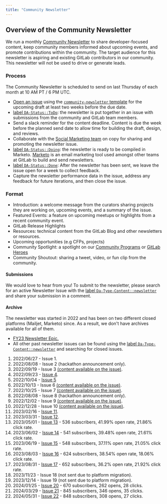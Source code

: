 ```yaml
---
title: "Community Newsletter"
---
```


## Overview of the Community Newsletter

We run a monthly [Community Newsletter](https://about.gitlab.com/community/newsletter/) to share developer-focused content, keep community members informed about upcoming events, and promote contributions within the community. The target audience for this newsletter is aspiring and existing GitLab contributors in our community. This newsletter will not be used to drive or generate leads.

### Process

The Community Newsletter is scheduled to send on last Thursday of each month at 10 AM PT / 6 PM UTC.

* [Open an issue](https://gitlab.com/gitlab-com/marketing/developer-relations/developer-advocacy/developer-advocacy-meta/-/issues/new?issuable_template=community-newsletter) using the [`community-newsletter` template](https://gitlab.com/gitlab-com/marketing/developer-relations/developer-advocacy/developer-advocacy-meta/-/blob/main/.gitlab/issue_templates/community-newsletter.md) for the upcoming draft at least two weeks before the due date.
* [label `DA-Status::ToDo`](https://gitlab.com/gitlab-com/marketing/developer-relations/developer-advocacy/developer-advocacy-meta/-/issues/?label_name%5B%5D=DA-Status::ToDo): the newsletter is put together in an issue with submissions from the community and GitLab team members.
* Send a slack reminder for the content deadline. Content is due the week before the planned send date to allow time for building the draft, design, and reviews.
* Collaborate with the [Social Marketing team](/handbook/marketing/integrated-marketing/digital-strategy/social-marketing/) on copy for sharing and promoting the newsletter issue.
* [label `DA-Status::Doing`](https://gitlab.com/gitlab-com/marketing/developer-relations/developer-advocacy/developer-advocacy-meta/-/issues/?label_name%5B%5D=DA-Status::Doing): the newsletter is ready to be compiled in Marketo. [Marketo](/handbook/marketing/marketing-operations/marketo/) is an email marketing tool used amongst other teams at GitLab to build and send newsletters.
* [label `DA-Status::Done`](https://gitlab.com/gitlab-com/marketing/developer-relations/developer-advocacy/developer-advocacy-meta/-/issues/?label_name%5B%5D=DA-Status::Done): After the newsletter has been sent, we leave the issue open for a week to collect feedback.
* Capture the newsletter performance data in the issue, address any feedback for future iterations, and then close the issue.

### Format

* Introduction: a welcome message from the curators sharing projects they are working on, upcoming events, and a summary of the issue.
* Featured Events: a feature on upcoming meetups or highlights from a recent community event.
* GitLab Release Highlights
* Resources: technical content from the GitLab Blog and other newsletters or resources.
* Upcoming opportunities (e.g CFPs, projects)
* Community Spotlight: a spotlight on our [Community Programs](/handbook/marketing/developer-relations/community-programs/) or [GitLab Heroes](https://about.gitlab.com/community/heroes/)
* Community Shoutout: sharing a tweet, video, or fun clip from the community.

#### Submissions

We would love to hear from you! To submit to the newsletter, please search for an active Newsletter Issue with the [label `Da-Type-Content::newsletter`](https://gitlab.com/gitlab-com/marketing/developer-relations/developer-advocacy/developer-advocacy-meta/-/issues?label_name[]=DA-Type-Content%3A%3Anewsletter) and share your submission in a comment.

#### Archive

The newsletter was started in 2022 and has been on two different closed platforms (Mailjet, Marketo) since. As a result, we don't have archives available for all of them.

* [FY23 Newsletter Epic.](https://gitlab.com/groups/gitlab-com/-/epics/1915)
* All other past newsletter issues can be found using the [label `Da-Type-Content::newsletter`](https://gitlab.com/gitlab-com/marketing/developer-relations/developer-advocacy/developer-advocacy-meta/-/issues/?sort=updated_desc&state=closed&label_name%5B%5D=DA-Type-Content::newsletter&first_page_size=20) and searching for closed issues.

1. 2022/06/27 - Issue 1.
1. 2022/08/08 - Issue 2 (hackathon announcement only).
1. 2022/09/19 - Issue 3 [(content available on the issue)](https://gitlab.com/gitlab-com/marketing/developer-relations/contributor-program/general/-/issues/150).
1. 2022/09/23 - [Issue 4](https://drive.google.com/file/d/1AppH1WyAVJ8B-h0XgYzcMlfxf17bRI-V/view?usp=drive_link).
1. 2022/10/04 - [Issue 5](https://drive.google.com/file/d/1KyXWF7nV9KtCqxaEG0_AY7svboOKR2q6/view?usp=drive_link)
1. 2022/10/13 - Issue 6 [(content available on the issue)](https://gitlab.com/gitlab-com/marketing/developer-relations/contributor-program/general/-/issues/158).
1. 2022/10/25 - Issue 7 [(content available on the issue)](https://gitlab.com/gitlab-com/marketing/developer-relations/contributor-program/general/-/issues/160).
1. 2022/08/08 - Issue 8 (hackathon announcement only).
1. 2022/12/02 - Issue 9 [(content available on the issue)](https://gitlab.com/gitlab-com/marketing/developer-relations/contributor-program/general/-/issues/173).
1. 2022/12/28 - Issue 10 [(content available on the issue)](https://gitlab.com/gitlab-org/developer-relations/code-contributor-program/-/issues/6).
1. 2023/02/16 - [Issue 11](https://drive.google.com/file/d/1JiSQ-iwjpYq0vtTm9xPgXogt2YGy3EHb/view?usp=drive_link).
1. 2023/03/31 - [Issue 12](https://drive.google.com/file/d/1DfXgg5MykY-7tCNVIkaUUeRR-bz-8-72/view?usp=drive_link).
1. 2023/05/01 - [Issue 13](https://drive.google.com/file/d/1sIgtzSiKK7vzyhce1DPkkV7mest9Nkh9/view?usp=drive_link) - 536 subscribers, 41.99% open rate, 21.86% click rate.
1. 2023/06/02 - [Issue 14](https://drive.google.com/file/d/1mDtfFeafvKKxudROr_DpfHL_y0MN2Clk/view?usp=drive_link) - 541 subscribers, 39.48% open rate, 21.61% click rate.
1. 2023/06/19 - [Issue 15](https://drive.google.com/file/d/1LJelK1uQ5VaecQH4dCViisPwyHrxz8gb/view?usp=drive_link) - 548 subscribers, 37.11% open rate, 21.05% click rate.
1. 2023/08/03 - [Issue 16](https://drive.google.com/file/d/1vM4BTKbOR4yiBvgUWxn9jglul2sDPQ3S/view?usp=drive_link) - 624 subscribers, 38.54% open rate, 18.06% click rate.
1. 2023/08/31 - [Issue 17](https://drive.google.com/file/d/12iqaB5Wq1RUV8G5kQqAx4GTopeDFOIY3/view?usp=drive_link) - 652 subscribers, 36.2% open rate, 21.92% click rate.
1. 2023/11/23 - Issue 18 (not sent due to platform migration).
1. 2023/12/14 - Issue 19 (not sent due to platform migration).
1. 2024/01/25 - [Issue 20](https://drive.google.com/file/d/1Or-6G1kgk6FfuJJGvYdFey-xDnjWih9I/view?usp=drive_link) - 670 subscribers, 262 opens, 28 clicks.
1. 2024/03/29 - [Issue 21](https://drive.google.com/file/d/19Z82c38FH9r0-Qx2XfHWsGPLaQLNpep4/view?usp=drive_link) - 845 subscribers, 346 opens, 35 clicks.
1. 2024/05/31 - [Issue 22](https://drive.google.com/file/d/1yFhAc_0OV0sEEDDnyJWnTK7G0JWWZO8M/view?usp=drive_link) - 848 subscribers, 308 opens, 27 clicks.
